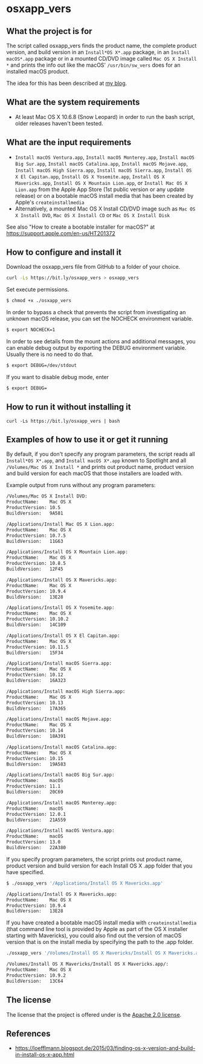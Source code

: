 osxapp_vers
===========

What the project is for
-----------------------
The script called osxapp_vers finds the product name, the complete product version, and build version in an `Install*OS X*.app` package, in an `Install macOS*.app` package or in a mounted CD/DVD image called `Mac OS X Install *` and prints the info out like the macOS' `/usr/bin/sw_vers` does for an installed macOS product.

The idea for this has been described at [my blog](https://loefflmann.blogspot.de/2015/03/finding-os-x-version-and-build-in-install-os-x-app.html).


What are the system requirements
--------------------------------
* At least Mac OS X 10.6.8 (Snow Leopard) in order to run the bash script, older releases haven't been tested.


What are the input requirements
-------------------------------
* `Install macOS Ventura.app`, `Install macOS Monterey.app`, `Install macOS Big Sur.app`, `Install macOS Catalina.app`, `Install macOS Mojave.app`, `Install macOS High Sierra.app`, `Install macOS Sierra.app`, `Install OS X El Capitan.app`, `Install OS X Yosemite.app`, `Install OS X Mavericks.app`, `Install OS X Mountain Lion.app`, or `Install Mac OS X Lion.app` from the Apple App Store (1st public version or any update release) or on a bootable macOS install media that has been created by Apple's `createinstallmedia`
* Alternatively, a mounted Mac OS X Install CD/DVD image such as `Mac OS X Install DVD`, `Mac OS X Install CD` or `Mac OS X Install Disk`

See also "How to create a bootable installer for macOS?" at https://support.apple.com/en-us/HT201372


How to configure and install it
-------------------------------
Download the osxapp_vers file from GitHub to a folder of your choice.

```bash
curl -Ls https://bit.ly/osxapp_vers > osxapp_vers
```

Set execute permissions.

```bash
$ chmod +x ./osxapp_vers
```

In order to bypass a check that prevents the script from investigating an unknown macOS release, you can set the NOCHECK environment variable.

```bash
$ export NOCHECK=1
```

In order to see details from the mount actions and additional messages, you can enable debug output by exporting the DEBUG environment variable. Usually there is no need to do that.

```bash
$ export DEBUG=/dev/stdout
```

If you want to disable debug mode, enter

```bash
$ export DEBUG=
```


How to run it without installing it
-----------------------------------
```
curl -Ls https://bit.ly/osxapp_vers | bash
```


Examples of how to use it or get it running
-------------------------------------------
By default, if you don't specify any program parameters, the script reads all `Install*OS X*.app`, and `Install macOS X*.app` known to Spotlight and all `/Volumes/Mac OS X Install *` and prints out product name, product version and build version for each macOS that those installers are loaded with.

Example output from runs without any program parameters:

```bash
/Volumes/Mac OS X Install DVD:
ProductName:    Mac OS X
ProductVersion: 10.5
BuildVersion:   9A581

/Applications/Install Mac OS X Lion.app:
ProductName:    Mac OS X
ProductVersion: 10.7.5
BuildVersion:   11G63

/Applications/Install OS X Mountain Lion.app:
ProductName:    Mac OS X
ProductVersion: 10.8.5
BuildVersion:   12F45

/Applications/Install OS X Mavericks.app:
ProductName:    Mac OS X
ProductVersion: 10.9.4
BuildVersion:   13E28

/Applications/Install OS X Yosemite.app:
ProductName:    Mac OS X
ProductVersion: 10.10.2
BuildVersion:   14C109

/Applications/Install OS X El Capitan.app:
ProductName:    Mac OS X
ProductVersion:	10.11.5
BuildVersion:   15F34

/Applications/Install macOS Sierra.app:
ProductName:    Mac OS X
ProductVersion:	10.12
BuildVersion:   16A323

/Applications/Install macOS High Sierra.app:
ProductName:	Mac OS X
ProductVersion:	10.13
BuildVersion:	17A365

/Applications/Install macOS Mojave.app:
ProductName:	Mac OS X
ProductVersion:	10.14
BuildVersion:	18A391

/Applications/Install macOS Catalina.app:
ProductName:	Mac OS X
ProductVersion:	10.15
BuildVersion:	19A583

/Applications/Install macOS Big Sur.app:
ProductName:	macOS
ProductVersion:	11.1
BuildVersion:	20C69

/Applications/Install macOS Monterey.app:
ProductName:	macOS
ProductVersion:	12.0.1
BuildVersion:	21A559

/Applications/Install macOS Ventura.app:
ProductName:	macOS
ProductVersion:	13.0
BuildVersion:	22A380
```

If you specify program parameters, the script prints out product name, product version and build version for each Install OS X .app folder that you have specified.

```bash
$ ./osxapp_vers '/Applications/Install OS X Mavericks.app'

/Applications/Install OS X Mavericks.app:
ProductName:    Mac OS X
ProductVersion: 10.9.4
BuildVersion:   13E28
```

If you have created a bootable macOS install media with `createinstallmedia` (that command line tool is provided by Apple as part of the OS X installer starting with Mavericks), you could also find out the version of macOS version that is on the install media by specifying the path to the .app folder.

```bash
./osxapp_vers '/Volumes/Install OS X Mavericks/Install OS X Mavericks.app/'

/Volumes/Install OS X Mavericks/Install OS X Mavericks.app/:
ProductName:    Mac OS X
ProductVersion: 10.9.2
BuildVersion:   13C64
```


The license
-----------
The license that the project is offered under is the [Apache 2.0 license](http://choosealicense.com/licenses/apache-2.0/).


References
----------
* https://loefflmann.blogspot.de/2015/03/finding-os-x-version-and-build-in-install-os-x-app.html
